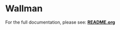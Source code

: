 # Wallman

For the full documentation, please see: **[README.org](https://git.entheuer.de/emma/Wallman/src/branch/main/README.org)**
